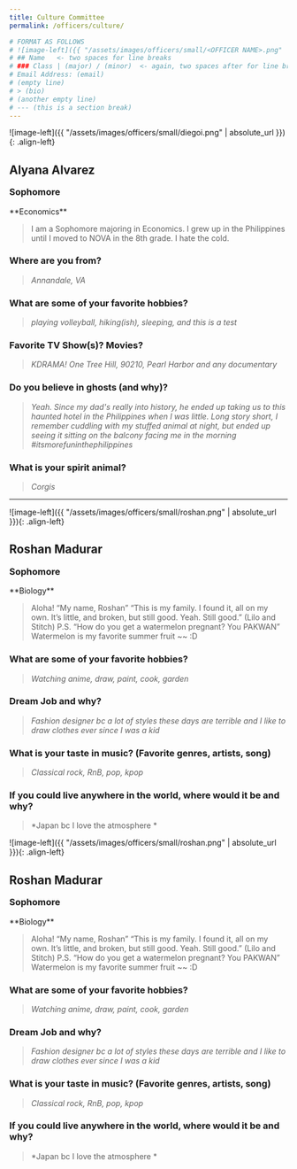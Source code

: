 ```yaml
---
title: Culture Committee
permalink: /officers/culture/

# FORMAT AS FOLLOWS
# ![image-left]({{ "/assets/images/officers/small/<OFFICER NAME>.png" | absolute_url }}){: .align-left}
# ## Name   <- two spaces for line breaks
# ### Class | (major) / (minor)  <- again, two spaces after for line breaks
# Email Address: (email)
# (empty line)
# > (bio)
# (another empty line)
# --- (this is a section break)
---
```


![image-left]({{ "/assets/images/officers/small/diegoi.png" | absolute_url }}){: .align-left}
## Alyana Alvarez  
<p style="margin-bottom: 0.45em; padding: 0"><a href="https://www.linkedin.com/in/nikko-tolentino-924b18126/" style="color: #494e48"><i class="fa fa-2x fa-fw fa-linkedin-square"></i></a>
<a href="https://www.instagram.com/diego.ignacio22/_" style="margin: 0; padding: 0"><i class="fa fa-2x fa-fw fa-instagram" style="color: #494e48"></i></a>
<a href="mailto:diegoi@vt.edu" style="margin: 0; padding: 0"><i class="fa fa-2x fa-fw fa-envelope" style="color: #494e48"></i></a></p>
<h3 style="margin-top: 0">Sophomore</h3>
**Economics**  

> I am a Sophomore majoring in Economics. I grew up in the Philippines until I moved to NOVA in the 8th grade. I hate the cold.

### **Where are you from?**
> *Annandale, VA*

### **What are some of your favorite hobbies?**

> *playing volleyball, hiking(ish), sleeping, and this is a test*

### **Favorite TV Show(s)? Movies?**

> *KDRAMA! One Tree Hill, 90210, Pearl Harbor and any documentary*

### **Do you believe in ghosts (and why)?**

> *Yeah. Since my dad's really into history, he ended up taking us to this haunted hotel in the Philippines when I was little. Long story short, I remember cuddling with my stuffed animal at night, but ended up seeing it sitting on the balcony facing me in the morning #itsmorefuninthephilippines*

### **What is your spirit animal?**

> *Corgis*

---

![image-left]({{ "/assets/images/officers/small/roshan.png" | absolute_url }}){: .align-left}
## Roshan Madurar
<p style="margin-bottom: 0.45em; padding: 0"><a href="https://www.instagram.com/xi.xix.xcvii" style="margin: 0; padding: 0"><i class="fa fa-2x fa-fw fa-instagram" style="color: #494e48"></i></a>
<a href="mailto:rmadurar@vt.edu" style="margin: 0; padding: 0"><i class="fa fa-2x fa-fw fa-envelope" style="color: #494e48"></i></a></p>
<h3 style="margin-top: 0">Sophomore</h3>
**Biology**

> Aloha! “My name, Roshan”
“This is my family. I found it, all on my own. It’s little, and broken, but still good. Yeah. Still good.” (Lilo and Stitch)
P.S. “How do you get a watermelon pregnant? You PAKWAN” Watermelon is my favorite summer fruit ~~ :D

### **What are some of your favorite hobbies?**

> *Watching anime, draw, paint, cook, garden*

### **Dream Job and why?**

> *Fashion designer bc a lot of styles these days are terrible and I like to draw clothes ever since I was a kid*

### **What is your taste in music? (Favorite genres, artists, song)**

> *Classical rock, RnB, pop, kpop*

### **If you could live anywhere in the world, where would it be and why?**

> *Japan bc I love the atmosphere *

![image-left]({{ "/assets/images/officers/small/roshan.png" | absolute_url }}){: .align-left}
## Roshan Madurar
<p style="margin-bottom: 0.45em; padding: 0"><a href="https://www.instagram.com/xi.xix.xcvii" style="margin: 0; padding: 0"><i class="fa fa-2x fa-fw fa-instagram" style="color: #494e48"></i></a>
<a href="mailto:rmadurar@vt.edu" style="margin: 0; padding: 0"><i class="fa fa-2x fa-fw fa-envelope" style="color: #494e48"></i></a></p>
<h3 style="margin-top: 0">Sophomore</h3>
**Biology**

> Aloha! “My name, Roshan”
“This is my family. I found it, all on my own. It’s little, and broken, but still good. Yeah. Still good.” (Lilo and Stitch)
P.S. “How do you get a watermelon pregnant? You PAKWAN” Watermelon is my favorite summer fruit ~~ :D

### **What are some of your favorite hobbies?**

> *Watching anime, draw, paint, cook, garden*

### **Dream Job and why?**

> *Fashion designer bc a lot of styles these days are terrible and I like to draw clothes ever since I was a kid*

### **What is your taste in music? (Favorite genres, artists, song)**

> *Classical rock, RnB, pop, kpop*

### **If you could live anywhere in the world, where would it be and why?**

> *Japan bc I love the atmosphere *
